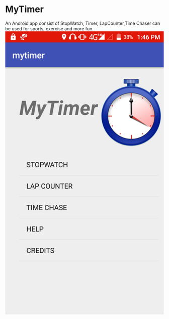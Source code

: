 # MyTimer
An Android app consist of StopWatch, Timer, LapCounter,Time Chaser can be used for sports, exercise and more fun.
![](screenshots/Screenshot_2018-06-25-13-47-00.png)
